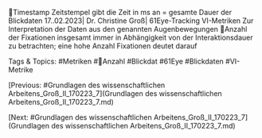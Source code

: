 Timestamp Zeitstempel gibt die Zeit in ms an = gesamte Dauer der Blickdaten
17..02.2023| Dr. Christine Groß| 61Eye-Tracking VI-Metriken
Zur Interpretation der Daten aus den genannten Augenbewegungen
Anzahl der Fixationen insgesamt immer in Abhängigkeit von der 
Interaktionsdauer zu betrachten; eine hohe Anzahl Fixationen deutet darauf 

   Tags & Topics:
   #Metriken
   #Anzahl
   #Blickdat
   #61Eye
   #Blickdaten
   #VI-Metrike

[Previous: #Grundlagen des wissenschaftlichen Arbeitens_Groß_II_170223_7](Grundlagen des wissenschaftlichen Arbeitens_Groß_II_170223_7.md)

[Next: #Grundlagen des wissenschaftlichen Arbeitens_Groß_II_170223_7](Grundlagen des wissenschaftlichen Arbeitens_Groß_II_170223_7.md)